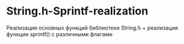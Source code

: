 # String.h-Sprintf-realization
Реализация основных функций библиотеки String.h + реализация функции sprintf() c различными флагами
